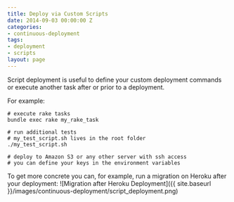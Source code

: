 ```yaml
---
title: Deploy via Custom Scripts
date: 2014-09-03 00:00:00 Z
categories:
- continuous-deployment
tags:
- deployment
- scripts
layout: page
---
```


Script deployment is useful to define your custom deployment commands or execute another task after or prior to a deployment.

For example:

```shell
# execute rake tasks
bundle exec rake my_rake_task

# run additional tests
# my_test_script.sh lives in the root folder
./my_test_script.sh

# deploy to Amazon S3 or any other server with ssh access
# you can define your keys in the environment variables
```

To get more concrete you can, for example, run a migration on Heroku after your deployment:
![Migration after Heroku Deployment]({{ site.baseurl }}/images/continuous-deployment/script_deployment.png)
